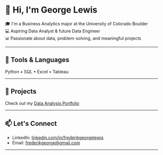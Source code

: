 # 👋 Hi, I'm George Lewis

🎓 I'm a Business Analytics major at the University of Colorado Boulder  
💻 Aspiring Data Analyst & future Data Engineer  
📊 Passionate about data, problem-solving, and meaningful projects

---

## 🔧 Tools & Languages

Python • SQL • Excel • Tableau

---

## 📂 Projects

Check out my [Data Analysis Portfolio](https://github.com/fghlewis/Data-Analysis-Portfolio)


---

## 📫 Let's Connect

- LinkedIn: [linkedin.com/in/frederikgeorgelewis](https://www.linkedin.com/in/frederikgeorgelewis)
- Email: frederikgeorge@gmail.com

---

